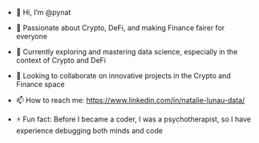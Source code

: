- 👋 Hi, I’m @pynat

- 👀 Passionate about Crypto, DeFi, and making Finance fairer for everyone
- 🌱 Currently exploring and mastering data science, especially in the context of Crypto and DeFi
- 💞️ Looking to collaborate on innovative projects in the Crypto and Finance space
- 📫 How to reach me: https://www.linkedin.com/in/natalie-lunau-data/
- ⚡ Fun fact: Before I became a coder, I was a psychotherapist, so I have experience debugging both minds and code

<!---
pynat/pynat is a ✨ special ✨ repository because its `README.md` (this file) appears on your GitHub profile.
You can click the Preview link to take a look at your changes.
--->
